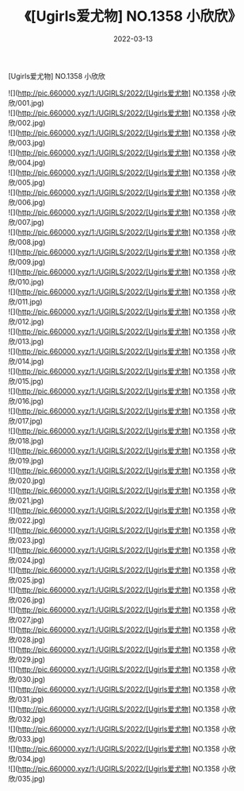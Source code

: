 ﻿---
layout: post
title:  《[Ugirls爱尤物] NO.1358 小欣欣》
date:   2022-03-13
img: http://pic.660000.xyz/1:/UGIRLS/2022/[Ugirls爱尤物] NO.1358 小欣欣/000.jpg
categories: [美女, 清纯, 唯美]
---

[Ugirls爱尤物] NO.1358 小欣欣

 ![](http://pic.660000.xyz/1:/UGIRLS/2022/[Ugirls爱尤物] NO.1358 小欣欣/001.jpg) <br>![](http://pic.660000.xyz/1:/UGIRLS/2022/[Ugirls爱尤物] NO.1358 小欣欣/002.jpg) <br>![](http://pic.660000.xyz/1:/UGIRLS/2022/[Ugirls爱尤物] NO.1358 小欣欣/003.jpg) <br>![](http://pic.660000.xyz/1:/UGIRLS/2022/[Ugirls爱尤物] NO.1358 小欣欣/004.jpg) <br>![](http://pic.660000.xyz/1:/UGIRLS/2022/[Ugirls爱尤物] NO.1358 小欣欣/005.jpg) <br>![](http://pic.660000.xyz/1:/UGIRLS/2022/[Ugirls爱尤物] NO.1358 小欣欣/006.jpg) <br>![](http://pic.660000.xyz/1:/UGIRLS/2022/[Ugirls爱尤物] NO.1358 小欣欣/007.jpg) <br>![](http://pic.660000.xyz/1:/UGIRLS/2022/[Ugirls爱尤物] NO.1358 小欣欣/008.jpg) <br>![](http://pic.660000.xyz/1:/UGIRLS/2022/[Ugirls爱尤物] NO.1358 小欣欣/009.jpg) <br>![](http://pic.660000.xyz/1:/UGIRLS/2022/[Ugirls爱尤物] NO.1358 小欣欣/010.jpg) <br>![](http://pic.660000.xyz/1:/UGIRLS/2022/[Ugirls爱尤物] NO.1358 小欣欣/011.jpg) <br>![](http://pic.660000.xyz/1:/UGIRLS/2022/[Ugirls爱尤物] NO.1358 小欣欣/012.jpg) <br>![](http://pic.660000.xyz/1:/UGIRLS/2022/[Ugirls爱尤物] NO.1358 小欣欣/013.jpg) <br>![](http://pic.660000.xyz/1:/UGIRLS/2022/[Ugirls爱尤物] NO.1358 小欣欣/014.jpg) <br>![](http://pic.660000.xyz/1:/UGIRLS/2022/[Ugirls爱尤物] NO.1358 小欣欣/015.jpg) <br>![](http://pic.660000.xyz/1:/UGIRLS/2022/[Ugirls爱尤物] NO.1358 小欣欣/016.jpg) <br>![](http://pic.660000.xyz/1:/UGIRLS/2022/[Ugirls爱尤物] NO.1358 小欣欣/017.jpg) <br>![](http://pic.660000.xyz/1:/UGIRLS/2022/[Ugirls爱尤物] NO.1358 小欣欣/018.jpg) <br>![](http://pic.660000.xyz/1:/UGIRLS/2022/[Ugirls爱尤物] NO.1358 小欣欣/019.jpg) <br>![](http://pic.660000.xyz/1:/UGIRLS/2022/[Ugirls爱尤物] NO.1358 小欣欣/020.jpg) <br>![](http://pic.660000.xyz/1:/UGIRLS/2022/[Ugirls爱尤物] NO.1358 小欣欣/021.jpg) <br>![](http://pic.660000.xyz/1:/UGIRLS/2022/[Ugirls爱尤物] NO.1358 小欣欣/022.jpg) <br>![](http://pic.660000.xyz/1:/UGIRLS/2022/[Ugirls爱尤物] NO.1358 小欣欣/023.jpg) <br>![](http://pic.660000.xyz/1:/UGIRLS/2022/[Ugirls爱尤物] NO.1358 小欣欣/024.jpg) <br>![](http://pic.660000.xyz/1:/UGIRLS/2022/[Ugirls爱尤物] NO.1358 小欣欣/025.jpg) <br>![](http://pic.660000.xyz/1:/UGIRLS/2022/[Ugirls爱尤物] NO.1358 小欣欣/026.jpg) <br>![](http://pic.660000.xyz/1:/UGIRLS/2022/[Ugirls爱尤物] NO.1358 小欣欣/027.jpg) <br>![](http://pic.660000.xyz/1:/UGIRLS/2022/[Ugirls爱尤物] NO.1358 小欣欣/028.jpg) <br>![](http://pic.660000.xyz/1:/UGIRLS/2022/[Ugirls爱尤物] NO.1358 小欣欣/029.jpg) <br>![](http://pic.660000.xyz/1:/UGIRLS/2022/[Ugirls爱尤物] NO.1358 小欣欣/030.jpg) <br>![](http://pic.660000.xyz/1:/UGIRLS/2022/[Ugirls爱尤物] NO.1358 小欣欣/031.jpg) <br>![](http://pic.660000.xyz/1:/UGIRLS/2022/[Ugirls爱尤物] NO.1358 小欣欣/032.jpg) <br>![](http://pic.660000.xyz/1:/UGIRLS/2022/[Ugirls爱尤物] NO.1358 小欣欣/033.jpg) <br>![](http://pic.660000.xyz/1:/UGIRLS/2022/[Ugirls爱尤物] NO.1358 小欣欣/034.jpg) <br>![](http://pic.660000.xyz/1:/UGIRLS/2022/[Ugirls爱尤物] NO.1358 小欣欣/035.jpg) <br>